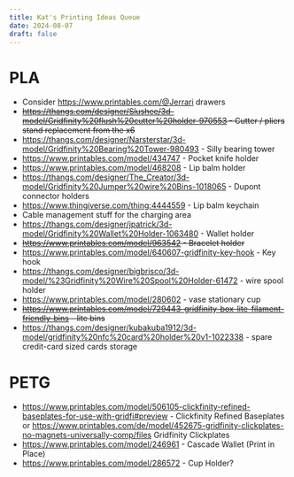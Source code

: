 ```yaml
---
title: Kat's Printing Ideas Queue
date: 2024-08-07
draft: false
---
```


# PLA

* Consider https://www.printables.com/@Jerrari drawers
* ~~https://thangs.com/designer/Slushee/3d-model/Gridfinity%20flush%20cutter%20holder-970553 - Cutter / pliers stand replacement from the x6~~
* https://thangs.com/designer/Narsterstar/3d-model/Gridfinity%20Bearing%20Tower-980493 - Silly bearing tower
* https://www.printables.com/model/434747 - Pocket knife holder
* https://www.printables.com/model/468208 - Lip balm holder
* https://thangs.com/designer/The_Creator/3d-model/Gridfinity%20Jumper%20wire%20Bins-1018065 - Dupont connector holders
* https://www.thingiverse.com/thing:4444559 - Lip balm keychain
* Cable management stuff for the charging area
* https://thangs.com/designer/jpatrick/3d-model/Gridfinity%20Wallet%20Holder-1063480 - Wallet holder
* ~~https://www.printables.com/model/963542 - Bracelet holder~~
* https://www.printables.com/model/640607-gridfinity-key-hook - Key hook
* https://thangs.com/designer/bigbrisco/3d-model/%23Gridfinity%20Wire%20Spool%20Holder-61472  - wire spool holder
* https://www.printables.com/model/280602 - vase stationary cup
* ~~https://www.printables.com/model/729443-gridfinity-box-lite-filament-friendly-bins - lite bins~~
* https://thangs.com/designer/kubakuba1912/3d-model/gridfinity%20nfc%20card%20holder%20v1-1022338 - spare credit-card sized cards storage

# PETG

* https://www.printables.com/model/506105-clickfinity-refined-baseplates-for-use-with-gridfi#preview - Clickfinity Refined Baseplates or https://www.printables.com/de/model/452675-gridfinity-clickplates-no-magnets-universally-comp/files Gridfinity Clickplates
* https://www.printables.com/model/246961 - Cascade Wallet (Print in Place)
* https://www.printables.com/model/286572 - Cup Holder?